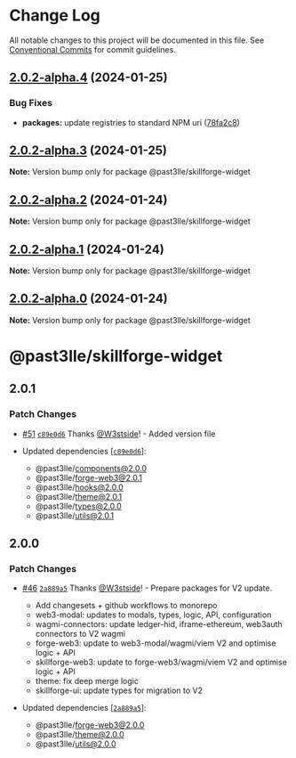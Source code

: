# Change Log

All notable changes to this project will be documented in this file.
See [Conventional Commits](https://conventionalcommits.org) for commit guidelines.

## [2.0.2-alpha.4](https://github.com/PAST3LLE/past3lle-monorepo/compare/@past3lle/skillforge-widget@2.0.2-alpha.3...@past3lle/skillforge-widget@2.0.2-alpha.4) (2024-01-25)


### Bug Fixes

* **packages:** update registries to standard NPM uri ([78fa2c8](https://github.com/PAST3LLE/past3lle-monorepo/commit/78fa2c870d2458a22fa0109a2aa29fde94b1cb64))





## [2.0.2-alpha.3](https://github.com/PAST3LLE/past3lle-monorepo/compare/@past3lle/skillforge-widget@2.0.2-alpha.2...@past3lle/skillforge-widget@2.0.2-alpha.3) (2024-01-25)

**Note:** Version bump only for package @past3lle/skillforge-widget





## [2.0.2-alpha.2](https://github.com/PAST3LLE/past3lle-monorepo/compare/@past3lle/skillforge-widget@2.0.2-alpha.1...@past3lle/skillforge-widget@2.0.2-alpha.2) (2024-01-24)

**Note:** Version bump only for package @past3lle/skillforge-widget





## [2.0.2-alpha.1](https://github.com/PAST3LLE/past3lle-monorepo/compare/@past3lle/skillforge-widget@2.0.2-alpha.0...@past3lle/skillforge-widget@2.0.2-alpha.1) (2024-01-24)

**Note:** Version bump only for package @past3lle/skillforge-widget





## [2.0.2-alpha.0](https://github.com/PAST3LLE/past3lle-monorepo/compare/@past3lle/skillforge-widget@2.0.0-alpha.3...@past3lle/skillforge-widget@2.0.2-alpha.0) (2024-01-24)

**Note:** Version bump only for package @past3lle/skillforge-widget





# @past3lle/skillforge-widget

## 2.0.1

### Patch Changes

- [#51](https://github.com/PAST3LLE/monorepo/pull/51) [`c89e0d6`](https://github.com/PAST3LLE/monorepo/commit/c89e0d68f2bcadfd418e04737b5ba1416d714796) Thanks [@W3stside](https://github.com/W3stside)! - Added version file

- Updated dependencies [[`c89e0d6`](https://github.com/PAST3LLE/monorepo/commit/c89e0d68f2bcadfd418e04737b5ba1416d714796)]:
  - @past3lle/components@2.0.0
  - @past3lle/forge-web3@2.0.1
  - @past3lle/hooks@2.0.0
  - @past3lle/theme@2.0.1
  - @past3lle/types@2.0.0
  - @past3lle/utils@2.0.1

## 2.0.0

### Patch Changes

- [#46](https://github.com/PAST3LLE/monorepo/pull/46) [`2a889a5`](https://github.com/PAST3LLE/monorepo/commit/2a889a5432ed9ed656b09a5cfb8f87448c526080) Thanks [@W3stside](https://github.com/W3stside)! - Prepare packages for V2 update.

  - Add changesets + github workflows to monorepo
  - web3-modal: updates to modals, types, logic, API, configuration
  - wagmi-connectors: update ledger-hid, iframe-ethereum, web3auth connectors to V2 wagmi
  - forge-web3: update to web3-modal/wagmi/viem V2 and optimise logic + API
  - skillforge-web3: update to forge-web3/wagmi/viem V2 and optimise logic + API
  - theme: fix deep merge logic
  - skillforge-ui: update types for migration to V2

- Updated dependencies [[`2a889a5`](https://github.com/PAST3LLE/monorepo/commit/2a889a5432ed9ed656b09a5cfb8f87448c526080)]:
  - @past3lle/forge-web3@2.0.0
  - @past3lle/theme@2.0.0
  - @past3lle/utils@2.0.0

